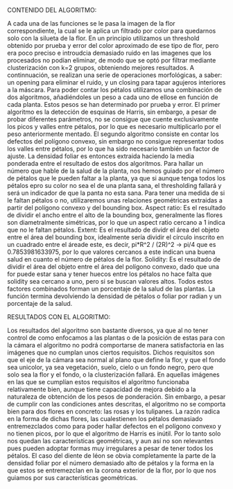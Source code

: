 CONTENIDO DEL ALGORITMO:

A cada una de las funciones se le pasa la imagen de la flor correspondiente, la cual se le aplica un filtrado por color
para quedarnos solo con la silueta de la flor. En un principio utilizamos un threshold obtenido por prueba y error del color aproximado
de ese tipo de flor, pero era poco preciso e introudcia demasiado ruido en las imagenes que los procesados no podían eliminar, de modo
que se optó por filtrar mediante clusterización con k=2 grupos, obteniendo mejores resultados.
A continnuación, se realizan una serie de operaciones morfológicas, a saber: un opening para eliminar el ruido, y un closing para tapar
agujeros interiores a la máscara.
Para poder contar los pétalos utilizamos una combinación de dos algoritmos, añadiéndoles un peso a cada uno de ellose en función de cada
planta. Estos pesos se han determinado por prueba y error. 
El primer algoritmo es la detección de esquinas de Harris, sin embargo, a pesar de probar diferentes parámetros, no se consigue que cuente
exclusivamente los picos y valles entre pétalos, por lo que es necesario multiplicarlo por el peso anteriormente mentado.
El segundo algoritmo consiste en contar los defectos del polígono convexo, sin embargo no consigue representar todos los valles
entre pétalos, por lo que ha sido necesario también un factor de ajuste.
La densidad foliar es entonces extraida haciendo la media ponderada entre el resultado de estos dos algoritmos.
Para hallar un número que hable de la salud de la planta, nos hemos guiado por el número de pétalos que le pueden faltar a la planta,
ya que si aunque tenga todos los pétalos epro su color no sea el de una planta sana, el thresholding fallará y será un indicador de que
la panta no esta sana. Para tener una medida de si le faltan pétalos o no, utilizaremos unas relaciones geométricas extraidas a partir
del polígono convexo y del bounding box.
Aspect ratio: Es el resultado de dividir el ancho entre el alto de la bounding box, generalmente las flores son diametralmente
              simétricas, por lo que un aspect ratio cercano a 1 indica que no le faltan pétalos.
Extent: Es el resultado de dividr el área del objeto entre el área del bounding box, idealmente sería dividir el círculo inscrito
        en un cuadrado entre el áreade este, es decir, pi*R^2 / (2R)^2 -> pi/4 que es 0.7853981633975, por lo que valores cercanos a 
        este indican una buena salud en cuanto el número de pétalos de la flor.
Solidity: Es el resultado de dividir el área del objeto entre el área del polígono convexo, dado que una for puede estar sana y
          tener huecos entre los pétalos no hace falta que solidity sea cercano a uno, pero si se buscan valores altos.
Todos estos factores combinados forman un porcentaje de la salud de las plantas.
La función termina devolviendo la densidad de pétalos o foliar por radian y un porcentaje de la salud.

RESULTADOS CON EL ALGORITMO:

Los resultados del algoritmo son bastante diversos, ya que al no tener control de como enfocamos a las plantas o de la posición de estas
para con la cámara el algoritmo no podrá comportarse de manera satisfactoria en las imágenes que no cumplan unos ciertos requisitos.
Dichos requisitos son que el eje de la cámara sea normal al plano que define la flor, y que el fondo sea unicolor, ya sea vegetación,
suelo, cielo o un fondo negro, pero que solo sea la flor y el fondo, o la clusterización fallará.
En aquellas imágenes en las que se cumplían estos requisitos el algoritmo funcionaba relativamente bien, aunque tiene capacidad de mejora
debido a la naturaleza de obtención de los pesos de ponderación.
Sin embargo, a pesar de cumplir con las condiciones antes descritas, el algoritmo no se comporta bien para dos flores en concreto:
las rosas y los tulipanes. La razón radica en la forma de dichas flores, las cualestienen los pétalos demasiado entremezclados como
para poder hallar defectos en el polígono convexo y no tienen picos, por lo que el algoritmo de Harris es inútil.
Por lo tanto solo nos quedan las características geométricas, y aun así no son relevantes pues pueden adoptar formas muy irregulares
a pesar de tener todos los pétalos. El caso del diente de léon se obvia completamente la parte de la densidad foliar por el número
demasiado alto de pétalos y la forma en la que estos se entremezclan en la corona exterior de la flor, por lo que nos guiamos por
sus características geométricas.



